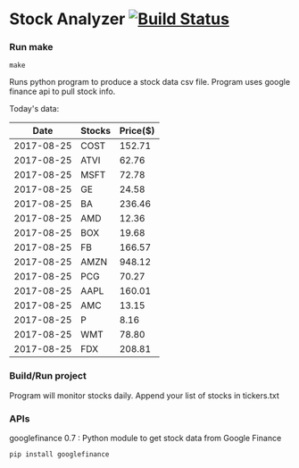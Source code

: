 # Stock Analyzer [![Build Status](https://travis-ci.org/ogoyal/StockAnalyzer.svg?branch=master)](https://travis-ci.org/ogoyal/StockAnalyzer)

### Run make
```
make
```

Runs python program to produce a stock data csv file. Program uses google finance api to pull stock info.

Today's data:

| Date| Stocks| Price($) | 
| --- | --- | ---  | 
| 2017-08-25| COST| 152.71 | 
| 2017-08-25| ATVI| 62.76 | 
| 2017-08-25| MSFT| 72.78 | 
| 2017-08-25| GE| 24.58 | 
| 2017-08-25| BA| 236.46 | 
| 2017-08-25| AMD| 12.36 | 
| 2017-08-25| BOX| 19.68 | 
| 2017-08-25| FB| 166.57 | 
| 2017-08-25| AMZN| 948.12 | 
| 2017-08-25| PCG| 70.27 | 
| 2017-08-25| AAPL| 160.01 | 
| 2017-08-25| AMC| 13.15 | 
| 2017-08-25| P| 8.16 | 
| 2017-08-25| WMT| 78.80 | 
| 2017-08-25| FDX| 208.81 | 

### Build/Run project

Program will monitor stocks daily. Append your list of stocks in tickers.txt

### APIs
googlefinance 0.7 : Python module to get stock data from Google Finance

```
pip install googlefinance
```

